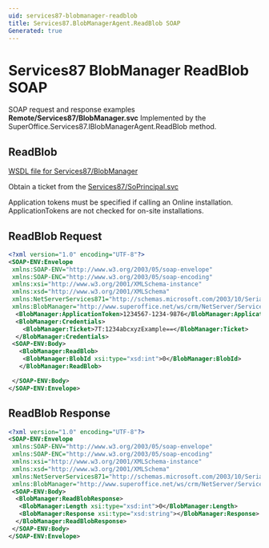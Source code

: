 ```yaml
---
uid: services87-blobmanager-readblob
title: Services87.BlobManagerAgent.ReadBlob SOAP
Generated: true
---
```


# Services87 BlobManager ReadBlob SOAP

SOAP request and response examples **Remote/Services87/BlobManager.svc**
Implemented by the <see cref="M:SuperOffice.Services87.IBlobManagerAgent.ReadBlob">SuperOffice.Services87.IBlobManagerAgent.ReadBlob</see> method.

## ReadBlob





[WSDL file for Services87/BlobManager](../Services87-BlobManager.md)

Obtain a ticket from the [Services87/SoPrincipal.svc](../SoPrincipal/SoPrincipal.md)

Application tokens must be specified if calling an Online installation. ApplicationTokens are not checked for on-site installations.

## ReadBlob Request

```xml
<?xml version="1.0" encoding="UTF-8"?>
<SOAP-ENV:Envelope
 xmlns:SOAP-ENV="http://www.w3.org/2003/05/soap-envelope"
 xmlns:SOAP-ENC="http://www.w3.org/2003/05/soap-encoding"
 xmlns:xsi="http://www.w3.org/2001/XMLSchema-instance"
 xmlns:xsd="http://www.w3.org/2001/XMLSchema"
 xmlns:NetServerServices871="http://schemas.microsoft.com/2003/10/Serialization/"
 xmlns:BlobManager="http://www.superoffice.net/ws/crm/NetServer/Services87">
  <BlobManager:ApplicationToken>1234567-1234-9876</BlobManager:ApplicationToken>
  <BlobManager:Credentials>
    <BlobManager:Ticket>7T:1234abcxyzExample==</BlobManager:Ticket>
  </BlobManager:Credentials>
 <SOAP-ENV:Body>
   <BlobManager:ReadBlob>
    <BlobManager:BlobId xsi:type="xsd:int">0</BlobManager:BlobId>
   </BlobManager:ReadBlob>

 </SOAP-ENV:Body>
</SOAP-ENV:Envelope>

```


## ReadBlob Response

```xml
<?xml version="1.0" encoding="UTF-8"?>
<SOAP-ENV:Envelope
 xmlns:SOAP-ENV="http://www.w3.org/2003/05/soap-envelope"
 xmlns:SOAP-ENC="http://www.w3.org/2003/05/soap-encoding"
 xmlns:xsi="http://www.w3.org/2001/XMLSchema-instance"
 xmlns:xsd="http://www.w3.org/2001/XMLSchema"
 xmlns:NetServerServices871="http://schemas.microsoft.com/2003/10/Serialization/"
 xmlns:BlobManager="http://www.superoffice.net/ws/crm/NetServer/Services87">
 <SOAP-ENV:Body>
  <BlobManager:ReadBlobResponse>
   <BlobManager:Length xsi:type="xsd:int">0</BlobManager:Length>
   <BlobManager:Response xsi:type="xsd:string"></BlobManager:Response>
  </BlobManager:ReadBlobResponse>
 </SOAP-ENV:Body>
</SOAP-ENV:Envelope>

```

